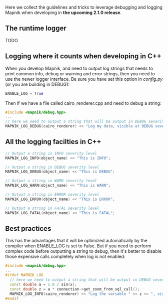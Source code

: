 Here we collect the guidelines and tricks to leverage debugging and logging Mapnik when developing in **the upcoming 2.1.0 release**.

## The runtime logger
TODO

## Logging where it counts when developing in C++
When you develop Mapnik, and need to output log strings that needs to print common info, debug or warning and error strings, then you need to use the newer logger interface. Be sure you have set this option in _config.py_ (or you are building in DEBUG):

```python
ENABLE_LOG = True
```

Then if we have a file called cairo_renderer.cpp and need to debug a string:

```cpp
#include <mapnik/debug.hpp>
...
// here we need to output a string that will be output in DEBUG severity level:
MAPNIK_LOG_DEBUG(cairo_renderer) << "Log my data, visible at DEBUG severity level";
```

## All the logging facilties in C++

```cpp
// Output a string in INFO severity level
MAPNIK_LOG_INFO(object_name) << "This is INFO";

// Output a string in DEBUG severity level
MAPNIK_LOG_DEBUG(object_name) << "This is DEBUG";

// Output a string in WARN severity level
MAPNIK_LOG_WARN(object_name) << "This is WARN";

// Output a string in ERROR severity level
MAPNIK_LOG_ERROR(object_name) << "This is ERROR";

// Output a string in FATAL severity level
MAPNIK_LOG_FATAL(object_name) << "This is FATAL";
```

## Best practices
This has the advantages that it will be optimized automatically by the compiler when ENABLE_LOG is set to False.
But if you need to perform complex code before outputting a string to debug, then it's better to disable those expensive calls completely when log is not enabled:

```cpp
#include <mapnik/debug.hpp>
...
#ifdef MAPNIK_LOG
  // here we need to output a string that will be output in DEBUG severity level:
  const double a = 1.0 / sin(x);
  const double z = a * connection->get_zoom_from_sql_call();
  MAPNIK_LOG_INFO(cairo_renderer) << "Log the variable " << z << ", visible at INFO severity level";
#endif
```